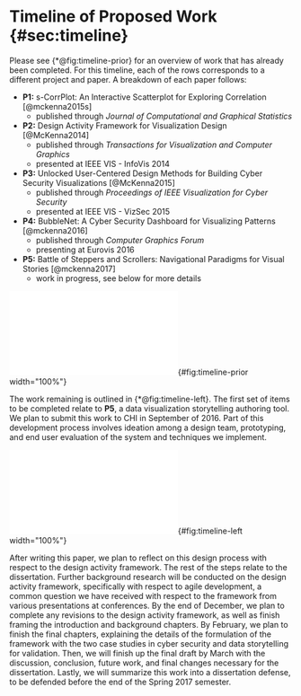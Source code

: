 # Timeline of Proposed Work {#sec:timeline}

Please see {*@fig:timeline-prior} for an overview of work that has already been completed.
For this timeline, each of the rows corresponds to a different project and paper.
A breakdown of each paper follows:

- **P1:** s-CorrPlot: An Interactive Scatterplot for Exploring Correlation [@mckenna2015s]
  - published through *Journal of Computational and Graphical Statistics*
- **P2:** Design Activity Framework for Visualization Design [@McKenna2014]
  - published through *Transactions for Visualization and Computer Graphics*
  - presented at IEEE VIS - InfoVis 2014
- **P3:** Unlocked User-Centered Design Methods for Building Cyber Security Visualizations [@McKenna2015]
  - published through *Proceedings of IEEE Visualization for Cyber Security*
  - presented at IEEE VIS - VizSec 2015
- **P4:** BubbleNet: A Cyber Security Dashboard for Visualizing Patterns [@mckenna2016]
  - published through *Computer Graphics Forum*
  - presenting at Eurovis 2016
- **P5:** Battle of Steppers and Scrollers: Navigational Paradigms for Visual Stories [@mckenna2017]
  - work in progress, see below for more details


![
  Timeline of the work already completed for this dissertation, with the exception of **P5**.
](figures/timeline/prior-work.pdf){#fig:timeline-prior width="100%"}


The work remaining is outlined in {*@fig:timeline-left}.
The first set of items to be completed relate to **P5**, a data visualization storytelling authoring tool.
We plan to submit this work to CHI in September of 2016.
Part of this development process involves ideation among a design team, prototyping, and end user evaluation of the system and techniques we implement.


![
  Timeline of the work remaining to finish the dissertation, mostly with respect to **P5** and writing the dissertation (pink).
](figures/timeline/work-left.pdf){#fig:timeline-left width="100%"}


After writing this paper, we plan to reflect on this design process with respect to the design activity framework.
The rest of the steps relate to the dissertation.
Further background research will be conducted on the design activity framework, specifically with respect to agile development, a common question we have received with respect to the framework from various presentations at conferences.
By the end of December, we plan to complete any revisions to the design activity framework, as well as finish framing the introduction and background chapters.
By February, we plan to finish the final chapters, explaining the details of the formulation of the framework with the two case studies in cyber security and data storytelling for validation.
Then, we will finish up the final draft by March with the discussion, conclusion, future work, and final changes necessary for the dissertation.
Lastly, we will summarize this work into a dissertation defense, to be defended before the end of the Spring 2017 semester.

